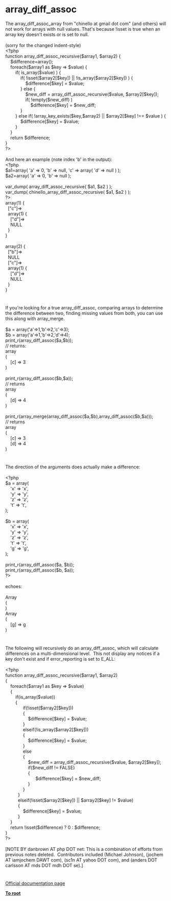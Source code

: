 # array_diff_assoc




<div class="phpcode"><span class="html">
The array_diff_assoc_array from &quot;chinello at gmail dot com&quot; (and others) will not work for arrays with null values. That&apos;s because !isset is true when an array key doesn&apos;t exists or is set to null.<br><br>(sorry for the changed indent-style)<br><span class="default">&lt;?php<br></span><span class="keyword">function </span><span class="default">array_diff_assoc_recursive</span><span class="keyword">(</span><span class="default">$array1</span><span class="keyword">, </span><span class="default">$array2</span><span class="keyword">) {<br>&#xA0; &#xA0; </span><span class="default">$difference</span><span class="keyword">=array();<br>&#xA0; &#xA0; foreach(</span><span class="default">$array1 </span><span class="keyword">as </span><span class="default">$key </span><span class="keyword">=&gt; </span><span class="default">$value</span><span class="keyword">) {<br>&#xA0; &#xA0; &#xA0; &#xA0; if( </span><span class="default">is_array</span><span class="keyword">(</span><span class="default">$value</span><span class="keyword">) ) {<br>&#xA0; &#xA0; &#xA0; &#xA0; &#xA0; &#xA0; if( !isset(</span><span class="default">$array2</span><span class="keyword">[</span><span class="default">$key</span><span class="keyword">]) || !</span><span class="default">is_array</span><span class="keyword">(</span><span class="default">$array2</span><span class="keyword">[</span><span class="default">$key</span><span class="keyword">]) ) {<br>&#xA0; &#xA0; &#xA0; &#xA0; &#xA0; &#xA0; &#xA0; &#xA0; </span><span class="default">$difference</span><span class="keyword">[</span><span class="default">$key</span><span class="keyword">] = </span><span class="default">$value</span><span class="keyword">;<br>&#xA0; &#xA0; &#xA0; &#xA0; &#xA0; &#xA0; } else {<br>&#xA0; &#xA0; &#xA0; &#xA0; &#xA0; &#xA0; &#xA0; &#xA0; </span><span class="default">$new_diff </span><span class="keyword">= </span><span class="default">array_diff_assoc_recursive</span><span class="keyword">(</span><span class="default">$value</span><span class="keyword">, </span><span class="default">$array2</span><span class="keyword">[</span><span class="default">$key</span><span class="keyword">]);<br>&#xA0; &#xA0; &#xA0; &#xA0; &#xA0; &#xA0; &#xA0; &#xA0; if( !empty(</span><span class="default">$new_diff</span><span class="keyword">) )<br>&#xA0; &#xA0; &#xA0; &#xA0; &#xA0; &#xA0; &#xA0; &#xA0; &#xA0; &#xA0; </span><span class="default">$difference</span><span class="keyword">[</span><span class="default">$key</span><span class="keyword">] = </span><span class="default">$new_diff</span><span class="keyword">;<br>&#xA0; &#xA0; &#xA0; &#xA0; &#xA0; &#xA0; }<br>&#xA0; &#xA0; &#xA0; &#xA0; } else if( !</span><span class="default">array_key_exists</span><span class="keyword">(</span><span class="default">$key</span><span class="keyword">,</span><span class="default">$array2</span><span class="keyword">) || </span><span class="default">$array2</span><span class="keyword">[</span><span class="default">$key</span><span class="keyword">] !== </span><span class="default">$value </span><span class="keyword">) {<br>&#xA0; &#xA0; &#xA0; &#xA0; &#xA0; &#xA0; </span><span class="default">$difference</span><span class="keyword">[</span><span class="default">$key</span><span class="keyword">] = </span><span class="default">$value</span><span class="keyword">;<br>&#xA0; &#xA0; &#xA0; &#xA0; }<br>&#xA0; &#xA0; }<br>&#xA0; &#xA0; return </span><span class="default">$difference</span><span class="keyword">;<br>}<br></span><span class="default">?&gt;<br></span><br>And here an example (note index &apos;b&apos; in the output):<br><span class="default">&lt;?php<br>$a1</span><span class="keyword">=array( </span><span class="string">&apos;a&apos; </span><span class="keyword">=&gt; </span><span class="default">0</span><span class="keyword">, </span><span class="string">&apos;b&apos; </span><span class="keyword">=&gt; </span><span class="default">null</span><span class="keyword">, </span><span class="string">&apos;c&apos; </span><span class="keyword">=&gt; array( </span><span class="string">&apos;d&apos; </span><span class="keyword">=&gt; </span><span class="default">null </span><span class="keyword">) );<br></span><span class="default">$a2</span><span class="keyword">=array( </span><span class="string">&apos;a&apos; </span><span class="keyword">=&gt; </span><span class="default">0</span><span class="keyword">, </span><span class="string">&apos;b&apos; </span><span class="keyword">=&gt; </span><span class="default">null </span><span class="keyword">);<br><br></span><span class="default">var_dump</span><span class="keyword">( </span><span class="default">array_diff_assoc_recursive</span><span class="keyword">( </span><span class="default">$a1</span><span class="keyword">, </span><span class="default">$a2 </span><span class="keyword">) );<br></span><span class="default">var_dump</span><span class="keyword">( </span><span class="default">chinello_array_diff_assoc_recursive</span><span class="keyword">( </span><span class="default">$a1</span><span class="keyword">, </span><span class="default">$a2 </span><span class="keyword">) );<br></span><span class="default">?&gt;<br></span>array(1) {<br>&#xA0; [&quot;c&quot;]=&gt;<br>&#xA0; array(1) {<br>&#xA0; &#xA0; [&quot;d&quot;]=&gt;<br>&#xA0; &#xA0; NULL<br>&#xA0; }<br>}<br><br>array(2) {<br>&#xA0; [&quot;b&quot;]=&gt;<br>&#xA0; NULL<br>&#xA0; [&quot;c&quot;]=&gt;<br>&#xA0; array(1) {<br>&#xA0; &#xA0; [&quot;d&quot;]=&gt;<br>&#xA0; &#xA0; NULL<br>&#xA0; }<br>}</span>
</div>
  

#


<div class="phpcode"><span class="html">
If you&apos;re looking for a true array_diff_assoc, comparing arrays to determine the difference between two, finding missing values from both, you can use this along with array_merge.<br><br>$a = array(&apos;a&apos;=&gt;1,&apos;b&apos;=&gt;2,&apos;c&apos;=&gt;3);<br>$b = array(&apos;a&apos;=&gt;1,&apos;b&apos;=&gt;2,&apos;d&apos;=&gt;4);<br>print_r(array_diff_assoc($a,$b));<br>// returns:<br>array<br>(<br>&#xA0; &#xA0; [c] =&gt; 3<br>)<br><br>print_r(array_diff_assoc($b,$a));<br>// returns <br>array<br>(<br>&#xA0; &#xA0; [d] =&gt; 4<br>)<br><br>print_r(array_merge(array_diff_assoc($a,$b),array_diff_assoc($b,$a)));<br>// returns<br>array<br>(<br>&#xA0; &#xA0; [c] =&gt; 3<br>&#xA0; &#xA0; [d] =&gt; 4<br>)</span>
</div>
  

#


<div class="phpcode"><span class="html">
The direction of the arguments does actually make a difference:
<br>
<br><span class="default">&lt;?php
<br>$a </span><span class="keyword">= array(
<br>&#xA0; &#xA0; </span><span class="string">&apos;x&apos; </span><span class="keyword">=&gt; </span><span class="string">&apos;x&apos;</span><span class="keyword">,
<br>&#xA0; &#xA0; </span><span class="string">&apos;y&apos; </span><span class="keyword">=&gt; </span><span class="string">&apos;y&apos;</span><span class="keyword">,
<br>&#xA0; &#xA0; </span><span class="string">&apos;z&apos; </span><span class="keyword">=&gt; </span><span class="string">&apos;z&apos;</span><span class="keyword">,
<br>&#xA0; &#xA0; </span><span class="string">&apos;t&apos; </span><span class="keyword">=&gt; </span><span class="string">&apos;t&apos;</span><span class="keyword">,
<br>);
<br>
<br></span><span class="default">$b </span><span class="keyword">= array(
<br>&#xA0; &#xA0; </span><span class="string">&apos;x&apos; </span><span class="keyword">=&gt; </span><span class="string">&apos;x&apos;</span><span class="keyword">,
<br>&#xA0; &#xA0; </span><span class="string">&apos;y&apos; </span><span class="keyword">=&gt; </span><span class="string">&apos;y&apos;</span><span class="keyword">,
<br>&#xA0; &#xA0; </span><span class="string">&apos;z&apos; </span><span class="keyword">=&gt; </span><span class="string">&apos;z&apos;</span><span class="keyword">,
<br>&#xA0; &#xA0; </span><span class="string">&apos;t&apos; </span><span class="keyword">=&gt; </span><span class="string">&apos;t&apos;</span><span class="keyword">,
<br>&#xA0; &#xA0; </span><span class="string">&apos;g&apos; </span><span class="keyword">=&gt; </span><span class="string">&apos;g&apos;</span><span class="keyword">,
<br>);
<br>
<br></span><span class="default">print_r</span><span class="keyword">(</span><span class="default">array_diff_assoc</span><span class="keyword">(</span><span class="default">$a</span><span class="keyword">, </span><span class="default">$b</span><span class="keyword">));
<br></span><span class="default">print_r</span><span class="keyword">(</span><span class="default">array_diff_assoc</span><span class="keyword">(</span><span class="default">$b</span><span class="keyword">, </span><span class="default">$a</span><span class="keyword">));
<br></span><span class="default">?&gt;
<br></span>
<br>echoes:
<br>
<br>Array
<br>(
<br>)
<br>Array
<br>(
<br>&#xA0; &#xA0; [g] =&gt; g
<br>)</span>
</div>
  

#


<div class="phpcode"><span class="html">
The following will recursively do an array_diff_assoc, which will calculate differences on a multi-dimensional level.&#xA0; This not display any notices if a key don&apos;t exist and if error_reporting is set to E_ALL:
<br>
<br><span class="default">&lt;?php
<br></span><span class="keyword">function </span><span class="default">array_diff_assoc_recursive</span><span class="keyword">(</span><span class="default">$array1</span><span class="keyword">, </span><span class="default">$array2</span><span class="keyword">)
<br>{
<br>&#xA0; &#xA0; foreach(</span><span class="default">$array1 </span><span class="keyword">as </span><span class="default">$key </span><span class="keyword">=&gt; </span><span class="default">$value</span><span class="keyword">)
<br>&#xA0; &#xA0; {
<br>&#xA0; &#xA0; &#xA0; &#xA0; if(</span><span class="default">is_array</span><span class="keyword">(</span><span class="default">$value</span><span class="keyword">))
<br>&#xA0; &#xA0; &#xA0; &#xA0; {
<br>&#xA0; &#xA0; &#xA0; &#xA0; &#xA0; &#xA0; &#xA0; if(!isset(</span><span class="default">$array2</span><span class="keyword">[</span><span class="default">$key</span><span class="keyword">]))
<br>&#xA0; &#xA0; &#xA0; &#xA0; &#xA0; &#xA0; &#xA0; {
<br>&#xA0; &#xA0; &#xA0; &#xA0; &#xA0; &#xA0; &#xA0; &#xA0; &#xA0; </span><span class="default">$difference</span><span class="keyword">[</span><span class="default">$key</span><span class="keyword">] = </span><span class="default">$value</span><span class="keyword">;
<br>&#xA0; &#xA0; &#xA0; &#xA0; &#xA0; &#xA0; &#xA0; }
<br>&#xA0; &#xA0; &#xA0; &#xA0; &#xA0; &#xA0; &#xA0; elseif(!</span><span class="default">is_array</span><span class="keyword">(</span><span class="default">$array2</span><span class="keyword">[</span><span class="default">$key</span><span class="keyword">]))
<br>&#xA0; &#xA0; &#xA0; &#xA0; &#xA0; &#xA0; &#xA0; {
<br>&#xA0; &#xA0; &#xA0; &#xA0; &#xA0; &#xA0; &#xA0; &#xA0; &#xA0; </span><span class="default">$difference</span><span class="keyword">[</span><span class="default">$key</span><span class="keyword">] = </span><span class="default">$value</span><span class="keyword">;
<br>&#xA0; &#xA0; &#xA0; &#xA0; &#xA0; &#xA0; &#xA0; }
<br>&#xA0; &#xA0; &#xA0; &#xA0; &#xA0; &#xA0; &#xA0; else
<br>&#xA0; &#xA0; &#xA0; &#xA0; &#xA0; &#xA0; &#xA0; {
<br>&#xA0; &#xA0; &#xA0; &#xA0; &#xA0; &#xA0; &#xA0; &#xA0; &#xA0; </span><span class="default">$new_diff </span><span class="keyword">= </span><span class="default">array_diff_assoc_recursive</span><span class="keyword">(</span><span class="default">$value</span><span class="keyword">, </span><span class="default">$array2</span><span class="keyword">[</span><span class="default">$key</span><span class="keyword">]);
<br>&#xA0; &#xA0; &#xA0; &#xA0; &#xA0; &#xA0; &#xA0; &#xA0; &#xA0; if(</span><span class="default">$new_diff </span><span class="keyword">!= </span><span class="default">FALSE</span><span class="keyword">)
<br>&#xA0; &#xA0; &#xA0; &#xA0; &#xA0; &#xA0; &#xA0; &#xA0; &#xA0; {
<br>&#xA0; &#xA0; &#xA0; &#xA0; &#xA0; &#xA0; &#xA0; &#xA0; &#xA0; &#xA0; &#xA0; &#xA0; </span><span class="default">$difference</span><span class="keyword">[</span><span class="default">$key</span><span class="keyword">] = </span><span class="default">$new_diff</span><span class="keyword">;
<br>&#xA0; &#xA0; &#xA0; &#xA0; &#xA0; &#xA0; &#xA0; &#xA0; &#xA0; }
<br>&#xA0; &#xA0; &#xA0; &#xA0; &#xA0; &#xA0; &#xA0; }
<br>&#xA0; &#xA0; &#xA0; &#xA0; &#xA0; }
<br>&#xA0; &#xA0; &#xA0; &#xA0; &#xA0; elseif(!isset(</span><span class="default">$array2</span><span class="keyword">[</span><span class="default">$key</span><span class="keyword">]) || </span><span class="default">$array2</span><span class="keyword">[</span><span class="default">$key</span><span class="keyword">] != </span><span class="default">$value</span><span class="keyword">)
<br>&#xA0; &#xA0; &#xA0; &#xA0; &#xA0; {
<br>&#xA0; &#xA0; &#xA0; &#xA0; &#xA0; &#xA0; &#xA0; </span><span class="default">$difference</span><span class="keyword">[</span><span class="default">$key</span><span class="keyword">] = </span><span class="default">$value</span><span class="keyword">;
<br>&#xA0; &#xA0; &#xA0; &#xA0; &#xA0; }
<br>&#xA0; &#xA0; }
<br>&#xA0; &#xA0; return !isset(</span><span class="default">$difference</span><span class="keyword">) ? </span><span class="default">0 </span><span class="keyword">: </span><span class="default">$difference</span><span class="keyword">;
<br>}
<br></span><span class="default">?&gt;
<br></span>
<br>[NOTE BY danbrown AT php DOT net: This is a combination of efforts from previous notes deleted.&#xA0; Contributors included (Michael Johnson), (jochem AT iamjochem DAWT com), (sc1n AT yahoo DOT com), and (anders DOT carlsson AT mds DOT mdh DOT se).]</span>
</div>
  

#

[Official documentation page](https://www.php.net/manual/en/function.array-diff-assoc.php)

**[To root](/README.md)**